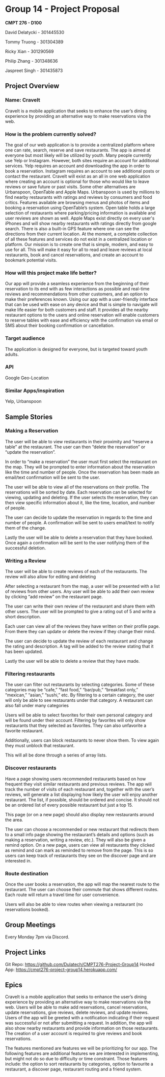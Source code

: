 # Group 14 - Project Proposal
**CMPT 276 - D100**

David Delatycki - 301445530

Tommy Truong - 301304389

Ricky Xian -  301290569

Philip Zhang - 301348636

Jaspreet Singh - 301435873

## Project Overview

### Name: CraveIt
CraveIt is a mobile application that seeks to enhance the user’s dining experience by providing an alternative way to make reservations via the web.

### How is the problem currently solved?
The goal of our web application is to provide a centralized platform where one can rate, search,  reserve and save restaurants. The app is aimed at everyone but most likely will be utilized by youth. Many people currently use Yelp or Instagram. However, both sites require an account for additional services. Yelp requires an account and downloading the app in order to book a reservation. Instagram requires an account to see additional posts or contact the restaurant. CraveIt will exist as an all in one web application where creating an account is optional for those who would like to leave reviews or save future or past visits.
Some other alternatives are Urbanspoon, OpenTable and Apple Maps. Urbanspoon is used by millions to find nearby restaurants with ratings and reviews by consumers and food critics. Features available are browsing menus and photos of items and booking a reservation using OpenTable’s system. Open table holds a large selection of restaurants where parking/pricing information is available and user reviews are shown as well. Apple Maps exist directly on every user's iPhones and will show nearby restaurants with ratings directly from google search. There is also a built-in GPS feature where one can see the directions from their current location.
At the moment, a complete collection of all these features and services do not exist in a centralized location or platform. Our mission is to create one that is simple, modern, and easy to use for all. This will make it easy for all to read and leave reviews at local restaurants, book and cancel reservations, and create an account to bookmark potential visits.
 
 
### How will this project make life better?
Our app will provide a seamless experience from the beginning of their reservation to its end with as few interactions as possible and  real-time reviews and recommendations from other customers, and an option to make their preferences known. Using our app with a user-friendly interface that can be used with ease on any device and that is simple to navigate will make life easier for both customers and staff. It provides all the nearby restaurant options to the users and online reservation will enable customers to reserve tables with ease and efficiency with the confirmation via email or SMS about their booking confirmation or cancellation. 

### Target audience
The application is designed for everyone, but is targeted toward youth adults.

### API 
Google Geo-Location

### Similar Apps/inspiration
Yelp, Urbanspoon

## Sample Stories
### Making a Reservation
The user will be able to view restaurants in their proximity and “reserve a table” at the restaurant. The user can then “delete the reservation” or “update the reservation”.

In order to “make a reservation” the user must first select the restaurant on the map. They will be prompted to enter information about the reservation like the time and number of people. Once the reservation has been made an email/text confirmation will be sent to the user.

The user will be able  to view all of the reservations on their profile. The reservations will be sorted by date. Each reservation can be selected for viewing, updating and deleting.
If the user selects the reservation, they can then view specific information about it, like the time, location, and number of people.

The user can decide to update the reservation in regards to the time and number of people. A confirmation will be sent to users email/text to notify them of the change.

Lastly the user will be able to delete a reservation that they have booked. Once again a confirmation will be sent to the user notifying them of the successful deletion.
 
### Writing a Review
The user will be able to create reviews of each of the restaurants. The review will also allow for editing and deleting

After selecting a restaurant from the map, a user will be presented with a list of reviews from other users. Any user will be able to add their own review by clicking “add review” on the restaurant page.

The user can write their own review of the restaurant and share them with other users. The user will be prompted to give a rating out of 5 and write a short description.

Each user can view all of the reviews they have written on their profile page. From there they can update or delete the review if they change their mind.

The user can decide to update the review of each restaurant and change the rating and description. A tag will be added to the review stating that it has been updated.

Lastly the user will be able to delete a review that they have made.
 
### Filtering restaurants 
The user can filter out restaurants by selecting categories. Some of these categories may be “cafe,” “fast food,” “bar/pub,” “breakfast only,” “mexican,” “asian,” “sushi,” etc. By filtering to a certain category, the user will only be able to see restaurants under that category. A restaurant can also fall under many categories

Users will be able to select favorites for their own personal category and will be found under their account. Filtering by favorites will only show restaurants that they selected as favorites. They can also unfavorite a favorite restaurant.

Additionally, users can block restaurants to never show them. To view again they must unblock that restaurant.

This will all be done through a series of array lists.
 
### Discover restaurants
Have a page showing users recommended restaurants based on how frequent they visit similar restaurants and previous reviews. The app will track the number of visits of each restaurant and, together with the user’s reviews, will generate a list displaying how likely the user will enjoy another restaurant. The list, if possible, should be ordered and concise. It should not be an ordered list of every possible restaurant but just a top 15.

This page (or on a new page) should also display new restaurants around the area. 

The user can choose a recommended or new restaurant that redirects them to a small info page showing the restaurant’s details and options (such as making a reservation, writing a review, etc.). They will also be given a remind option. On a new page, users can view all restaurants they clicked as remind and can mark as reminded to remove from the page. This is so users can keep track of restaurants they see on the discover page and are interested in.
 
### Route destination
Once the user books a reservation, the app will map the nearest route to the restaurant. The user can choose their commute that shows different routes. Each route will return a travel time for user convenience. 

Users will also be able to view routes when viewing a restaurant (no reservations booked).

## Group Meetings
Every Monday 7pm via Discord.

## Project Links
Git Repo: https://github.com/Dulatech/CMPT276-Project-Group14
Hosted App: https://cmpt276-project-group14.herokuapp.com/

## Epics
CraveIt is a mobile application that seeks to enhance the user’s dining experience by providing an alternative way to make reservations via the web. Users will be able to make add reservations, cancel reservations, update reservations, give reviews, delete reviews, and update reviews. Users of the app will be greeted with a notification indicating if their request was successful or not after submitting a request. In addition, the app will also show nearby restaurants and provide information on those restaurants. The creation of a user account is required to give reviews and book reservations.

The features mentioned are features we will be prioritizing for our app. The following features are additional features we are interested in implementing, but might not do so due to difficulty or time constraint. Those features include: the option to sort restaurants by categories, option to favourite a restaurant, a discover page, restaurant routing and a friend system.

